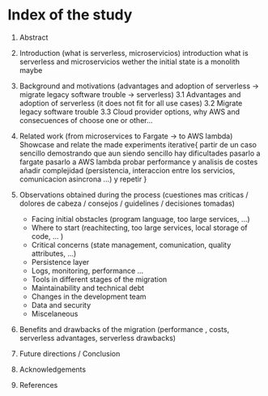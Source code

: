 # Index of the study

1. Abstract
2. Introduction (what is serverless, microservicios)
	introduction what is serverless and microservicios
	wether the initial state is a monolith maybe
	
3. Background and motivations (advantages and adoption of serverless -> migrate legacy software trouble -> serverless)
	3.1 Advantages and adoption of serverless (it does not fit for all use cases)
	3.2 Migrate legacy software trouble
	3.3 Cloud provider options, why AWS and consecuences of choose one or other...
	
4. Related work (from microservices to Fargate -> to AWS lambda)
	Showcase and relate the made experiments
	iterative{
		partir de un caso sencillo demostrando que aun siendo sencillo hay dificultades
		pasarlo a fargate
		pasarlo a AWS lambda
		probar performance y analisis de costes
		añadir complejidad (persistencia, interaccion entre los servicios, comunicacion asincrona ...) y repetir
	}
	
5. Observations obtained during the process (cuestiones mas criticas / dolores de cabeza / consejos / guidelines / decisiones tomadas)
	- Facing initial obstacles (program language, too large services, ...)
	- Where to start (reachitecting, too large services, local storage of code, ... )
	- Critical concerns (state management, comunication, quality attributes, ...)
	- Persistence layer
	- Logs, monitoring, performance ...
	- Tools in different stages of the migration
	- Maintainability and technical debt
	- Changes in the development team
	- Data and security
	- Miscelaneous
	
6. Benefits and drawbacks of the migration (performance , costs, serverless advantages, serverless drawbacks)
7. Future directions / Conclusion
8. Acknowledgements
9. References
